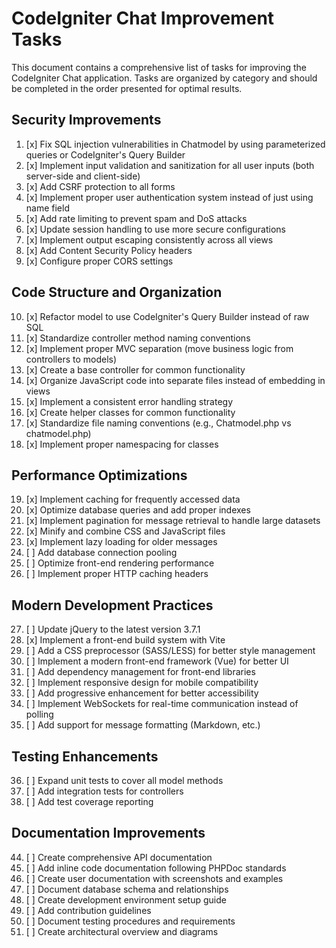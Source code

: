 # CodeIgniter Chat Improvement Tasks

This document contains a comprehensive list of tasks for improving the CodeIgniter Chat application. Tasks are organized by category and should be completed in the order presented for optimal results.

## Security Improvements

1. [x] Fix SQL injection vulnerabilities in Chatmodel by using parameterized queries or CodeIgniter's Query Builder
2. [x] Implement input validation and sanitization for all user inputs (both server-side and client-side)
3. [x] Add CSRF protection to all forms
4. [x] Implement proper user authentication system instead of just using name field
5. [x] Add rate limiting to prevent spam and DoS attacks
6. [x] Update session handling to use more secure configurations
7. [x] Implement output escaping consistently across all views
8. [x] Add Content Security Policy headers
9. [x] Configure proper CORS settings

## Code Structure and Organization

10. [x] Refactor model to use CodeIgniter's Query Builder instead of raw SQL
11. [x] Standardize controller method naming conventions
12. [x] Implement proper MVC separation (move business logic from controllers to models)
13. [x] Create a base controller for common functionality
14. [x] Organize JavaScript code into separate files instead of embedding in views
15. [x] Implement a consistent error handling strategy
16. [x] Create helper classes for common functionality
17. [x] Standardize file naming conventions (e.g., Chatmodel.php vs chatmodel.php)
18. [x] Implement proper namespacing for classes

## Performance Optimizations

19. [x] Implement caching for frequently accessed data
20. [x] Optimize database queries and add proper indexes
21. [x] Implement pagination for message retrieval to handle large datasets
22. [x] Minify and combine CSS and JavaScript files
23. [x] Implement lazy loading for older messages
24. [ ] Add database connection pooling
25. [ ] Optimize front-end rendering performance
26. [ ] Implement proper HTTP caching headers

## Modern Development Practices

27. [ ] Update jQuery to the latest version 3.7.1
28. [x] Implement a front-end build system with Vite
29. [ ] Add a CSS preprocessor (SASS/LESS) for better style management
30. [ ] Implement a modern front-end framework (Vue) for better UI
31. [ ] Add dependency management for front-end libraries
32. [ ] Implement responsive design for mobile compatibility
33. [ ] Add progressive enhancement for better accessibility
34. [ ] Implement WebSockets for real-time communication instead of polling
35. [ ] Add support for message formatting (Markdown, etc.)

## Testing Enhancements

36. [ ] Expand unit tests to cover all model methods
37. [ ] Add integration tests for controllers
39. [ ] Add test coverage reporting


## Documentation Improvements

44. [ ] Create comprehensive API documentation
45. [ ] Add inline code documentation following PHPDoc standards
46. [ ] Create user documentation with screenshots and examples
47. [ ] Document database schema and relationships
48. [ ] Create development environment setup guide
49. [ ] Add contribution guidelines
50. [ ] Document testing procedures and requirements
51. [ ] Create architectural overview and diagrams
